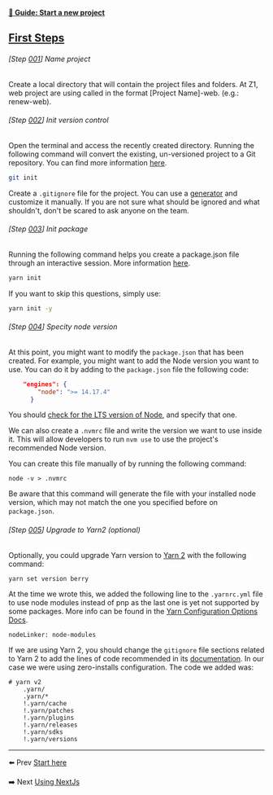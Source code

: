 
[**📖 Guide: Start a new project**](https://github.com/z1digitalstudio/developers-handbook/blob/master/guide-start-new-project/00-start-here)


## [First Steps](#first-steps) 

###### [Step [001](#step-new001)] Name project
Create a local directory that will contain the project files and folders. At Z1, web project are using called in the format [Project Name]-web. (e.g.: renew-web).

###### [Step [002](#step-new002)] Init version control
Open the terminal and access the recently created directory. Running the following command will convert the existing, un-versioned project to a Git repository. You can find more information [here](https://www.atlassian.com/git/tutorials/setting-up-a-repository/git-init).

   ````bash
   git init
   ````

Create a `.gitignore` file for the project. You can use a [generator](https://www.toptal.com/developers/gitignore) and customize it manually. If you are not sure what should be ignored and what shouldn't, don't be scared to ask anyone on the team.

###### [Step [003](#step-new003)] Init package
 Running the following command helps you create a package.json file through an interactive session. More information [here](https://classic.yarnpkg.com/en/docs/cli/init/).

   ````bash
   yarn init
   ````
   
If you want to skip this questions, simply use:

```bash
yarn init -y
``` 


###### [Step [004](#step-new004)] Specity node version

At this point, you might want to modify the `package.json` that has been created. For example, you might want to add the Node version you want to use. You can do it by adding to the `package.json` file the following code:

````json
	"engines": {
		"node": ">= 14.17.4"
	  }
````

You should [check for the LTS version of Node](https://nodejs.org/es/), and specify that one. 

We can also create a `.nvmrc` file and write the version we want to use inside it. This will allow developers to run `nvm use` to use the project's recommended Node version. 

You can create this file manually of by running the following command:

````
node -v > .nvmrc
````

Be aware that this command will generate the file with your installed node version, which may not match the one you specified before on `package.json`.

###### [Step [005](#step-new005)] Upgrade to Yarn2 (optional)
Optionally, you could upgrade Yarn version to [Yarn 2](https://yarnpkg.com/getting-started/install) with the following command:

````
yarn set version berry
````

At the time we wrote this, we added the following line to the  `.yarnrc.yml`  file to use node modules instead of pnp as the last one is yet not supported by some packages. More info can be found in the [Yarn Configuration Options Docs](https://yarnpkg.com/configuration/yarnrc#nodeLinker).

````
nodeLinker: node-modules
````

If we are using Yarn 2, you should change the `gitignore` file sections related to Yarn 2 to add the lines of code recommended in its [documentation](https://yarnpkg.com/getting-started/qa#which-files-should-be-gitignored). In our case we were using zero-installs configuration. The code we added was:

````
# yarn v2 
	.yarn/ 
	.yarn/* 
	!.yarn/cache 
	!.yarn/patches 
	!.yarn/plugins 
	!.yarn/releases 
	!.yarn/sdks 
	!.yarn/versions
````



---
⬅️ Prev [Start here](https://github.com/z1digitalstudio/developers-handbook/blob/master/guide-start-new-project/00-start-here)

➡️ Next [Using NextJs](https://github.com/z1digitalstudio/developers-handbook/blob/master/guide-start-new-project/02-using-nextjs)
